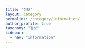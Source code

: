 ```yaml
---
title: "정보"
layout: category
permalink: /category/information/
author_profile: true
taxonomy: "정보"
sidebar:
  - nav: "information"
---
```

